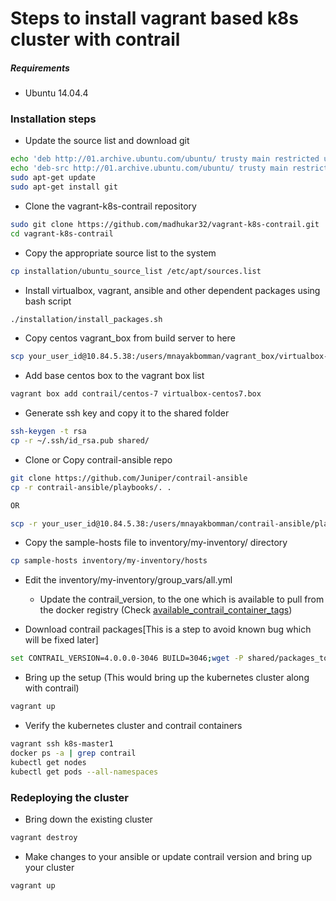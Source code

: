 # Steps to install vagrant based k8s cluster with contrail

##### Requirements
* Ubuntu 14.04.4

### Installation steps

* Update the source list and download git 
```bash
echo 'deb http://01.archive.ubuntu.com/ubuntu/ trusty main restricted universe multiverse' >> /etc/apt/sources.list
echo 'deb-src http://01.archive.ubuntu.com/ubuntu/ trusty main restricted universe multiverse' >> /etc/apt/sources.list
sudo apt-get update
sudo apt-get install git
```

* Clone the vagrant-k8s-contrail repository
```bash
sudo git clone https://github.com/madhukar32/vagrant-k8s-contrail.git
cd vagrant-k8s-contrail
```

* Copy the appropriate source list to the system
```bash
cp installation/ubuntu_source_list /etc/apt/sources.list
```

* Install virtualbox, vagrant, ansible and other dependent packages using bash script
```bash
./installation/install_packages.sh
```

* Copy centos vagrant_box from build server to here
```bash
scp your_user_id@10.84.5.38:/users/mnayakbomman/vagrant_box/virtualbox-centos7.box .
```

* Add base centos box to the vagrant box list
```bash
vagrant box add contrail/centos-7 virtualbox-centos7.box
```

* Generate ssh key and copy it to the shared folder
```bash
ssh-keygen -t rsa
cp -r ~/.ssh/id_rsa.pub shared/
```

* Clone or Copy contrail-ansible repo 
```bash
git clone https://github.com/Juniper/contrail-ansible
cp -r contrail-ansible/playbooks/. .

OR

scp -r your_user_id@10.84.5.38:/users/mnayakbomman/contrail-ansible/playbooks/. .
```

* Copy the sample-hosts file to inventory/my-inventory/ directory 
```bash
cp sample-hosts inventory/my-inventory/hosts
```

* Edit the inventory/my-inventory/group_vars/all.yml
    - Update the contrail_version, to the one which is available to pull from the docker registry (Check [available_contrail_container_tags](http://10.84.34.155:5000/v2/contrail-controller-u14.04/tags/list))

* Download contrail packages[This is a step to avoid known bug which will be fixed later]
```bash
set CONTRAIL_VERSION=4.0.0.0-3046 BUILD=3046;wget -P shared/packages_to_install http://10.84.5.120/github-build/mainline/${BUILD}/centos71/mitaka/artifacts/contrail-kube-cni-${CONTRAIL_VERSION}.el7.centos.x86_64.rpm
```

* Bring up the setup (This would bring up the kubernetes cluster along with contrail)
```bash
vagrant up
```

* Verify the kubernetes cluster and contrail containers
```bash
vagrant ssh k8s-master1
docker ps -a | grep contrail
kubectl get nodes
kubectl get pods --all-namespaces
```

### Redeploying the cluster

* Bring down the existing cluster
```bash
vagrant destroy
```

* Make changes to your ansible or update contrail version and bring up your cluster
```bash
vagrant up
```
